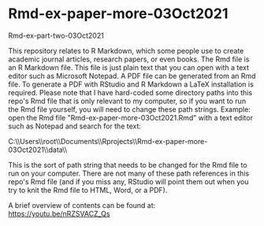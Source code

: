 # Rmd-ex-paper-more-03Oct2021
Rmd-ex-part-two-03Oct2021

This repository relates to R Markdown, which some people use to create academic journal articles, research papers, or even books. The Rmd file is an R Markdown file. This file is just plain text that you can open with a text editor such as Microsoft Notepad. A PDF file can be generated from an Rmd file. To generate a PDF with RStudio and R Markdown a LaTeX installation is required. Please note that I have hard-coded some directory paths into this repo's Rmd file that is only relevant to my computer, so if you want to run the Rmd file yourself, you will need to change these path strings. Example:  open the Rmd file "Rmd-ex-paper-more-03Oct2021.Rmd" with a text editor such as Notepad and search for the text: 

C:\\\Users\\\root\\\Documents\\\Rprojects\\\Rmd-ex-paper-more-03Oct2021\\\data\\\

This is the sort of path string that needs to be changed for the Rmd file to run on your computer. There are not many of these path references in this repo's Rmd file (and if you miss any, RStudio will point them out when you try to knit the Rmd file to HTML, Word, or a PDF).

A brief overview of contents can be found at: 
<https://youtu.be/nRZSVACZ_Qs>


